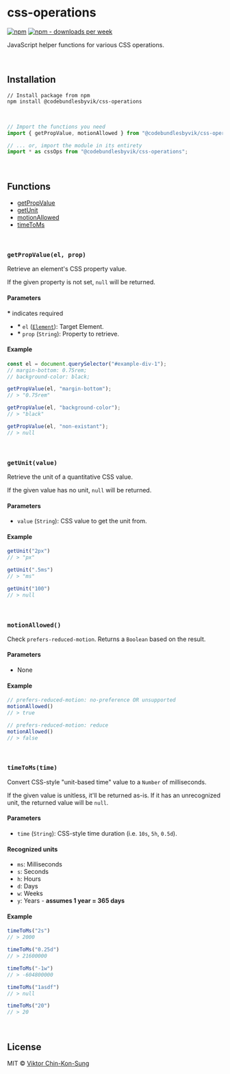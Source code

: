 # css-operations
[![npm](https://img.shields.io/npm/v/@codebundlesbyvik/css-operations)](https://www.npmjs.com/package/@codebundlesbyvik/css-operations)
[![npm - downloads per week](https://img.shields.io/npm/dw/@codebundlesbyvik/css-operations)](https://www.npmjs.com/package/@codebundlesbyvik/css-operations)

JavaScript helper functions for various CSS operations.

<br>

## Installation

``` shell
// Install package from npm
npm install @codebundlesbyvik/css-operations
```

<br>

``` javascript
// Import the functions you need
import { getPropValue, motionAllowed } from "@codebundlesbyvik/css-operations";

// ... or, import the module in its entirety
import * as cssOps from "@codebundlesbyvik/css-operations";
```

<br>

## Functions
- [getPropValue](#getpropvalueel-prop)
- [getUnit](#getunitvalue)
- [motionAllowed](#motionallowed)
- [timeToMs](#timetomstime)

<br>

### `getPropValue(el, prop)`

Retrieve an element's CSS property value.

If the given property is not set, `null` will be returned.

#### Parameters

**\*** indicates required

 - **\*** `el` ([`Element`](https://developer.mozilla.org/en-US/docs/Web/API/Element)): Target Element.
 - **\*** `prop` (`String`): Property to retrieve.

#### Example

``` javascript
const el = document.querySelector("#example-div-1");
// margin-bottom: 0.75rem;
// background-color: black;

getPropValue(el, "margin-bottom");
// > "0.75rem"

getPropValue(el, "background-color");
// > "black"

getPropValue(el, "non-existant");
// > null
```

<br>

### `getUnit(value)`

Retrieve the unit of a quantitative CSS value.

If the given value has no unit, `null` will be returned.

#### Parameters

 - `value` (`String`): CSS value to get the unit from.

#### Example

``` javascript
getUnit("2px")
// > "px"

getUnit(".5ms")
// > "ms"

getUnit("100")
// > null
```

<br>

### `motionAllowed()`

Check `prefers-reduced-motion`. Returns a `Boolean` based on the result.

#### Parameters

 - None

#### Example

``` javascript
// prefers-reduced-motion: no-preference OR unsupported
motionAllowed()
// > true

// prefers-reduced-motion: reduce
motionAllowed()
// > false
```

<br>

### `timeToMs(time)`

Convert CSS-style "unit-based time" value to a `Number` of milliseconds.

If the given value is unitless, it'll be returned as-is. If it has an unrecognized unit, the returned value will be `null`.

#### Parameters

 - `time` (`String`): CSS-style time duration (i.e. `10s`, `5h`, `0.5d`).

#### Recognized units

 - `ms`: Milliseconds
 - `s`: Seconds
 - `h`: Hours
 - `d`: Days
 - `w`: Weeks
 - `y`: Years - **assumes 1 year = 365 days**

#### Example

``` javascript
timeToMs("2s")
// > 2000

timeToMs("0.25d")
// > 21600000

timeToMs("-1w")
// > -604800000

timeToMs("1asdf")
// > null

timeToMs("20")
// > 20
```

<br>

## License

MIT © [Viktor Chin-Kon-Sung](https://github.com/vikputthiscodeongit)
